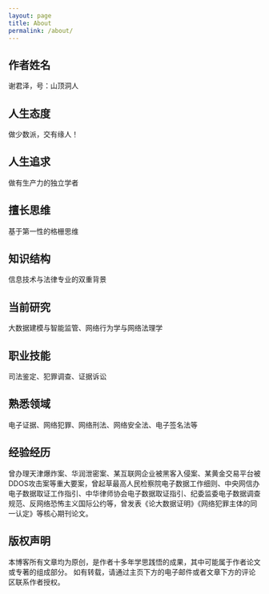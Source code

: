 ```yaml
---
layout: page
title: About
permalink: /about/
---
```


## 作者姓名
谢君泽，号：山顶洞人
## 人生态度
做少数派，交有缘人！
## 人生追求
做有生产力的独立学者

## 擅长思维
基于第一性的格栅思维
## 知识结构
信息技术与法律专业的双重背景
## 当前研究
大数据建模与智能监管、网络行为学与网络法理学

## 职业技能
司法鉴定、犯罪调查、证据诉讼
## 熟悉领域
电子证据、网络犯罪、网络刑法、网络安全法、电子签名法等
## 经验经历
曾办理天津爆炸案、华润泄密案、某互联网企业被黑客入侵案、某黄金交易平台被DDOS攻击案等重大要案，曾起草最高人民检察院电子数据工作细则、中央网信办电子数据取证工作指引、中华律师协会电子数据取证指引、纪委监委电子数据调查规范、反网络恐怖主义国际公约等，曾发表《论大数据证明》《网络犯罪主体的同一认定》等核心期刊论文。

## 版权声明
本博客所有文章均为原创，是作者十多年学思践悟的成果，其中可能属于作者论文或专著的组成部分。
如有转载，请通过主页下方的电子邮件或者文章下方的评论区联系作者授权。